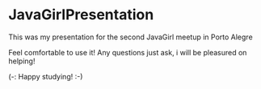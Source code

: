 # JavaGirlPresentation
This was my presentation for the second JavaGirl meetup in Porto Alegre

Feel comfortable to use it! Any questions just ask, i will be pleasured on helping! 

(-: Happy studying! :-)
